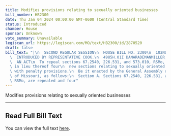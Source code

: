 ```yaml
---
title: Modifies provisions relating to sexually oriented businesses
bill_number: HB2300
date: Thu Jan 04 2024 00:00:00 GMT-0600 (Central Standard Time)
status: Introduced
chamber: House
sponsor: Unknown
vote_summary: Unavailable
legiscan_url: https://legiscan.com/MO/text/HB2300/id/2870520
draft: false
bill_text: "|\n  SECOND REGULAR SESSION\n  HOUSE BILL NO. 2300\n  102ND GENERAL ASSEMBLY\n\
  \  INTRODUCED BY REPRESENTATIVE COOK.\n  4985H.01I DANARADEMANMILLER,ChiefClerk\n\
  \  AN ACT\n  To repeal sections 67.2540, 226.531, and 573.010, RSMo, and to enact\
  \ in lieu thereof four\n  new sections relating to sexually oriented businesses,\
  \ with penalty provisions.\n  Be it enacted by the General Assembly of the state\
  \ of Missouri, as follows:\n  Section A. Sections 67.2540, 226.531, and 573.010,\
  \ RSMo, are repealed and four"
---
```

Modifies provisions relating to sexually oriented businesses

---

## Read Full Bill Text

You can view the full text [here](https://legiscan.com/MO/text/HB2300/id/2870520).
